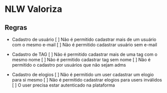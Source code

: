 # NLW Valoriza

## Regras

- Cadastro de usuário
[ ] Não é permitido cadastrar mais de um usuário com o mesmo e-mail
[ ] Não é permitido cadastrar usuário sem e-mail

- Cadastro de TAG
[ ] Não é permitido cadastrar mais de uma tag com o mesmo nome
[ ] Não é permitido cadastrar tag sem nome
[ ] Não é permitido o cadastro por usuários que não sejam adms

- Cadastro de elogios
[ ] Não é permitido um user cadastrar um elogio para si mesmo
[ ] Não é permitido cadastrar elogios para users inválidos
[ ] O user precisa estar autenticado na plataforma